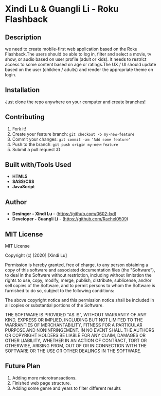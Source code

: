 # Xindi Lu & Guangli Li - Roku Flashback

## Description
we need to create mobile-first web application based on the Roku Flashback.The users should be able to log in, filter and select a movie, tv show, or audio based on user profile (adult or kids). It needs to restrict access to some content based on age or ratings.The UX / UI should update based on the user (children / adults) and render the appropriate theme on login.


## Installation
Just clone the repo anywhere on your computer and create branches!


## Contributing

1. Fork it!
2. Create your feature branch: `git checkout -b my-new-feature`
3. Commit your changes: `git commit -am 'Add some feature'`
4. Push to the branch: `git push origin my-new-feature`
5. Submit a pull request :D


## Built with/Tools Used

* **HTML5**
* **SASS/CSS**
* **JavaScript**

## Author

* **Desinger - Xindi Lu** - (https://github.com/0602-lxd)
* **Developer - Guangli Li** - (https://github.com/Rachel0509)

## MIT License
MIT License

Copyright (c) [2020] [Xindi Lu]

Permission is hereby granted, free of charge, to any person obtaining a copy
of this software and associated documentation files (the "Software"), to deal
in the Software without restriction, including without limitation the rights
to use, copy, modify, merge, publish, distribute, sublicense, and/or sell
copies of the Software, and to permit persons to whom the Software is
furnished to do so, subject to the following conditions:

The above copyright notice and this permission notice shall be included in all
copies or substantial portions of the Software.

THE SOFTWARE IS PROVIDED "AS IS", WITHOUT WARRANTY OF ANY KIND, EXPRESS OR
IMPLIED, INCLUDING BUT NOT LIMITED TO THE WARRANTIES OF MERCHANTABILITY,
FITNESS FOR A PARTICULAR PURPOSE AND NONINFRINGEMENT. IN NO EVENT SHALL THE
AUTHORS OR COPYRIGHT HOLDERS BE LIABLE FOR ANY CLAIM, DAMAGES OR OTHER
LIABILITY, WHETHER IN AN ACTION OF CONTRACT, TORT OR OTHERWISE, ARISING FROM,
OUT OF OR IN CONNECTION WITH THE SOFTWARE OR THE USE OR OTHER DEALINGS IN THE
SOFTWARE.

## Future Plan

1. Adding more microtransactions.
2. Finished web page structure.
3. Adding some genre and years to fliter different results



